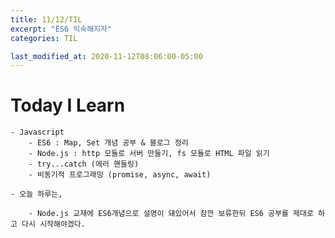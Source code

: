 ```yaml
---
title: 11/12/TIL
excerpt: "ES6 익숙해지자"
categories: TIL

last_modified_at: 2020-11-12T08:06:00-05:00
---
```


# Today I Learn  
    - Javascript  
        - ES6 : Map, Set 개념 공부 & 블로그 정리  
        - Node.js : http 모듈로 서버 만들기, fs 모듈로 HTML 파일 읽기  
        - try...catch (에러 핸들링)  
        - 비동기적 프로그래밍 (promise, async, await)
      
    - 오늘 하루는,  
         
        - Node.js 교재에 ES6개념으로 설명이 돼있어서 잠깐 보류한뒤 ES6 공부를 제대로 하고 다시 시작해야겠다.  
        